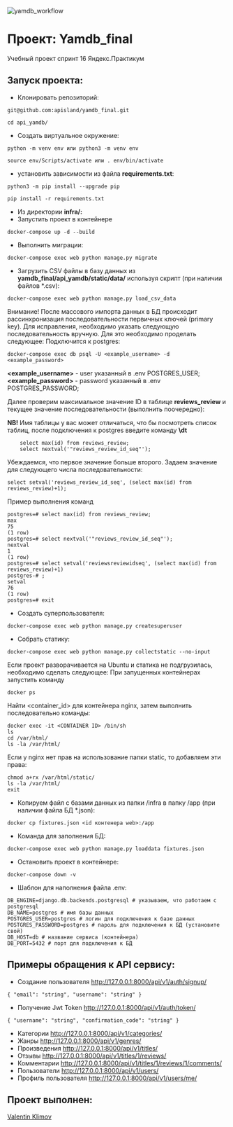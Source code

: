 ![yamdb_workflow](https://github.com/github/docs/actions/workflows/main.yml/badge.svg)

# Проект: Yamdb_final
Учебный проект спринт 16 Яндекс.Практикум


## Запуск проекта:
- Клонировать репозиторий:
```
git@github.com:apisland/yamdb_final.git
```
```
cd api_yamdb/
```
- Создать виртуальное окружение:
```
python -m venv env или python3 -m venv env
```
```
source env/Scripts/activate или . env/bin/activate
```
- установить зависимости из файла **requirements.txt**:
```
python3 -m pip install --upgrade pip
```
```
pip install -r requirements.txt
```

- Из директории **infra/:**
-  Запустить проект в контейнере
```
docker-compose up -d --build
```
- Выполнить миграции:
```
docker-compose exec web python manage.py migrate
```
- Загрузить CSV файлы в базу данных из __yamdb_final/api_yamdb/static/data/__ используя скрипт (при наличии файлов *.csv):
```
docker-compose exec web python manage.py load_csv_data
```
Внимание! После массового импорта данных в БД происходит
рассинхронизация последовательности первичных ключей (primary key).
Для исправления, необходимо указать следующую последовательность вручную.
Для это необходимо проделать следующее:
Подключится к postgres:
```
docker-compose exec db psql -U <example_username> -d <example_password>
```
**<example_username>** - user указанный в .env POSTGRES_USER;
**<example_password>** - password указанный в .env POSTGRES_PASSWORD;

Далее проверим максимальное значение ID в таблице **reviews_review** и
текущее значение последовательности (выполнить поочередно):

**NB!** Имя таблицы у вас может отличаться, что бы посмотреть список таблиц,
после подключения к postgres введите команду **\dt**
```
	select max(id) from reviews_review;
	select nextval('"reviews_review_id_seq"');
```
Убеждаемся, что первое значение больше второго. Задаем значение
для следующего числа последовательности:
```
select setval('reviews_review_id_seq', (select max(id) from reviews_review)+1);
```
Пример выполнения команд
```
postgres=# select max(id) from reviews_review;
max
75
(1 row)
postgres=# select nextval('"reviews_review_id_seq"');
nextval
1
(1 row)
postgres=# select setval('reviewsreviewidseq', (select max(id) from reviews_review)+1)
postgres-# ;
setval
76
(1 row)
postgres=# exit
```

- Создать суперпользователя:
```
docker-compose exec web python manage.py createsuperuser
```
- Собрать статику:
```
docker-compose exec web python manage.py collectstatic --no-input
```
Если проект разворачивается на Ubuntu и статика не подгрузилась,
необходимо сделать следующее:
При запущенных контейнерах запустить команду
```
docker ps
```
Найти <container_id> для контейнера nginx, затем выполнить последовательно команды:
```
docker exec -it <CONTAINER ID> /bin/sh
ls
cd /var/html/
ls -la /var/html/
```
Если у nginx нет прав на использование папки static, то добавляем эти права:
```
chmod a+rx /var/html/static/
ls -la /var/html/
exit
```
- Копируем файл с базами данных из папки /infra в папку /app (при наличии файла БД *.json):
```
docker cp fixtures.json <id контенера web>:/app
```
- Команда для заполнения БД:
```
docker-compose exec web python manage.py loaddata fixtures.json
```
- Остановить проект в контейнере:
```
docker-compose down -v
```
- Шаблон для наполнения файла .env:
```
DB_ENGINE=django.db.backends.postgresql # указываем, что работаем с postgresql
DB_NAME=postgres # имя базы данных
POSTGRES_USER=postgres # логин для подключения к базе данных
POSTGRES_PASSWORD=postgres # пароль для подключения к БД (установите свой)
DB_HOST=db # название сервиса (контейнера)
DB_PORT=5432 # порт для подключения к БД
```
## Примеры обращения к API сервису:
- Создание пользователя        http://127.0.0.1:8000/api/v1/auth/signup/
```
{ "email": "string", "username": "string" }
```
- Получение Jwt Token      http://127.0.0.1:8000/api/v1/auth/token/
```
{ "username": "string", "confirmation_code": "string" }
```
- Категории                 http://127.0.0.1:8000/api/v1/categories/
- Жанры                     http://127.0.0.1:8000/api/v1/genres/
- Произведения              http://127.0.0.1:8000/api/v1/titles/
- Отзывы                    http://127.0.0.1:8000/api/v1/titles/1/reviews/
- Комментарии               http://127.0.0.1:8000/api/v1/titles/1/reviews/1/comments/
- Пользователи              http://127.0.0.1:8000/api/v1/users/
- Профиль пользователя      http://127.0.0.1:8000/api/v1/users/me/

## Проект выполнен:
[Valentin Klimov](https://github.com/apisland)